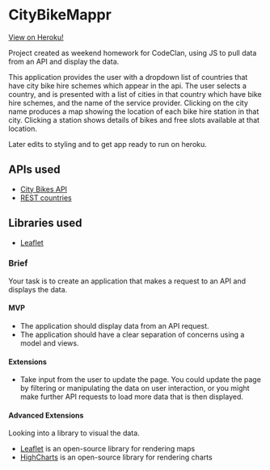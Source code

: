 # CityBikeMappr

[View on Heroku!](https://citybikemappr.herokuapp.com/)

Project created as weekend homework for CodeClan, using JS to pull data from an API and display the data.

This application provides the user with a dropdown list of countries that have city bike hire schemes which appear in the api.
The user selects a country, and is presented with a list of cities in that country which have bike hire schemes, and the name of the service provider.
Clicking on the city name produces a map showing the location of each bike hire station in that city.
Clicking a station shows details of bikes and free slots available at that location.

Later edits to styling and to get app ready to run on heroku.

## APIs used
* [City Bikes API](http://api.citybik.es/)
* [REST countries](https://restcountries.eu/)

## Libraries used
* [Leaflet](https://leafletjs.com/)

### Brief

Your task is to create an application that makes a request to an API and displays the data.

#### MVP

- The application should display data from an API request.
- The application should have a clear separation of concerns using a model and views.

#### Extensions

- Take input from the user to update the page. You could update the page by filtering or manipulating the data on user interaction, or you might make further API requests to load more data that is then displayed.

#### Advanced Extensions

Looking into a library to visual the data.

- [Leaflet](https://leafletjs.com/) is an open-source library for rendering maps
- [HighCharts](https://www.highcharts.com/) is an open-source library for rendering charts
